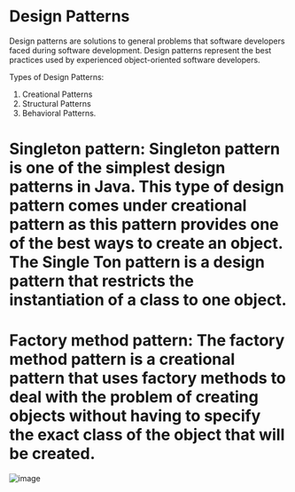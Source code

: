 # Design Patterns
Design patterns are solutions to general problems that software developers faced during software development. Design patterns represent the best practices used by experienced object-oriented software developers. 

Types of Design Patterns:
 1. Creational Patterns
 2. Structural Patterns
 3. Behavioral Patterns.
 
# Singleton pattern: Singleton pattern is one of the simplest design patterns in Java. This type of design pattern comes under creational pattern as this pattern provides one of the best ways to create an object. The Single Ton pattern is a design pattern that restricts the instantiation of a class to one object.

# Factory method pattern: The factory method pattern is a creational pattern that uses factory methods to deal with the problem of creating objects without having to specify the exact class of the object that will be created.


![image](https://user-images.githubusercontent.com/24381545/113778086-c8ad2b00-974d-11eb-8d18-dd1a67f34ccd.png)


